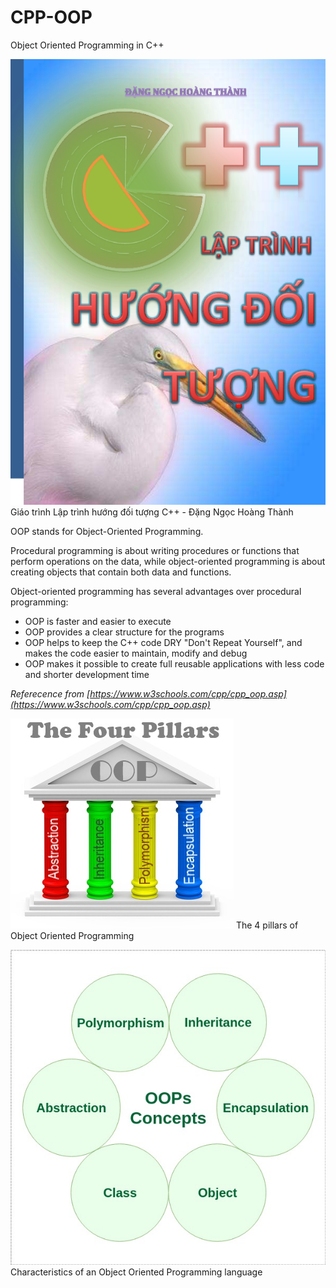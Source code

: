 # CPP-OOP
Object Oriented Programming in C++

![Giáo trình Lập trình hướng đối tượng C++ - Đặng Ngọc Hoàng Thành](docs/img/cover.png)
Giáo trình Lập trình hướng đối tượng C++ - Đặng Ngọc Hoàng Thành

OOP stands for Object-Oriented Programming.

Procedural programming is about writing procedures or functions that perform operations on the data, while object-oriented programming is about creating objects that contain both data and functions.

Object-oriented programming has several advantages over procedural programming:

- OOP is faster and easier to execute
- OOP provides a clear structure for the programs
- OOP helps to keep the C++ code DRY "Don't Repeat Yourself", and makes the code easier to maintain, modify and debug
- OOP makes it possible to create full reusable applications with less code and shorter development time

*Referecence from [https://www.w3schools.com/cpp/cpp_oop.asp](https://www.w3schools.com/cpp/cpp_oop.asp)*

![The 4 pillars of Object Oriented Programming](docs/img/four-pillars.png)
The 4 pillars of Object Oriented Programming

![Characteristics of an Object Oriented Programming language](docs/img/OOPs-Concepts.jpg)
Characteristics of an Object Oriented Programming language
